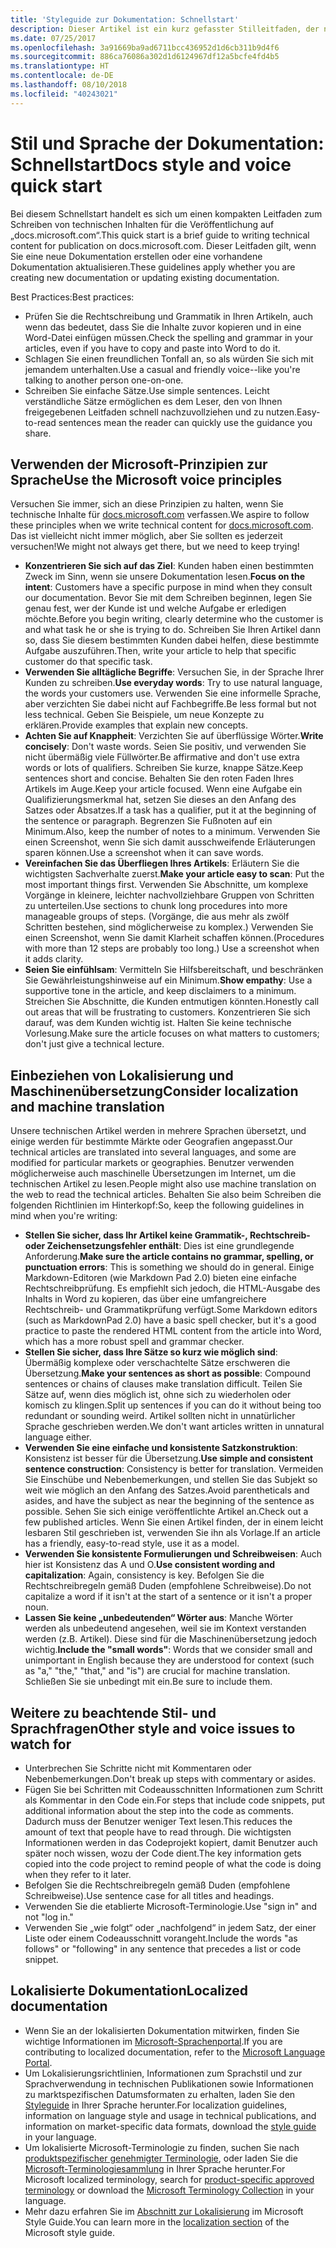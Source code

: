 ```yaml
---
title: 'Styleguide zur Dokumentation: Schnellstart'
description: Dieser Artikel ist ein kurz gefasster Stilleitfaden, der nur die wichtigsten Themen für den Einstieg in die Mitwirkung an docs.microsoft.com enthält.
ms.date: 07/25/2017
ms.openlocfilehash: 3a91669ba9ad6711bcc436952d1d6cb311b9d4f6
ms.sourcegitcommit: 886ca76086a302d1d6124967df12a5bcfe4fd4b5
ms.translationtype: HT
ms.contentlocale: de-DE
ms.lasthandoff: 08/10/2018
ms.locfileid: "40243021"
---
```

# <a name="docs-style-and-voice-quick-start"></a><span data-ttu-id="9f20c-103">Stil und Sprache der Dokumentation: Schnellstart</span><span class="sxs-lookup"><span data-stu-id="9f20c-103">Docs style and voice quick start</span></span>

<span data-ttu-id="9f20c-104">Bei diesem Schnellstart handelt es sich um einen kompakten Leitfaden zum Schreiben von technischen Inhalten für die Veröffentlichung auf „docs.microsoft.com“.</span><span class="sxs-lookup"><span data-stu-id="9f20c-104">This quick start is a brief guide to writing technical content for publication on docs.microsoft.com.</span></span> <span data-ttu-id="9f20c-105">Dieser Leitfaden gilt, wenn Sie eine neue Dokumentation erstellen oder eine vorhandene Dokumentation aktualisieren.</span><span class="sxs-lookup"><span data-stu-id="9f20c-105">These guidelines apply whether you are creating new documentation or updating existing documentation.</span></span>

<span data-ttu-id="9f20c-106">Best Practices:</span><span class="sxs-lookup"><span data-stu-id="9f20c-106">Best practices:</span></span>

- <span data-ttu-id="9f20c-107">Prüfen Sie die Rechtschreibung und Grammatik in Ihren Artikeln, auch wenn das bedeutet, dass Sie die Inhalte zuvor kopieren und in eine Word-Datei einfügen müssen.</span><span class="sxs-lookup"><span data-stu-id="9f20c-107">Check the spelling and grammar in your articles, even if you have to copy and paste into Word to do it.</span></span>
- <span data-ttu-id="9f20c-108">Schlagen Sie einen freundlichen Tonfall an, so als würden Sie sich mit jemandem unterhalten.</span><span class="sxs-lookup"><span data-stu-id="9f20c-108">Use a casual and friendly voice--like you're talking to another person one-on-one.</span></span>
- <span data-ttu-id="9f20c-109">Schreiben Sie einfache Sätze.</span><span class="sxs-lookup"><span data-stu-id="9f20c-109">Use simple sentences.</span></span> <span data-ttu-id="9f20c-110">Leicht verständliche Sätze ermöglichen es dem Leser, den von Ihnen freigegebenen Leitfaden schnell nachzuvollziehen und zu nutzen.</span><span class="sxs-lookup"><span data-stu-id="9f20c-110">Easy-to-read sentences mean the reader can quickly use the guidance you share.</span></span>

## <a name="use-the-microsoft-voice-principles"></a><span data-ttu-id="9f20c-111">Verwenden der Microsoft-Prinzipien zur Sprache</span><span class="sxs-lookup"><span data-stu-id="9f20c-111">Use the Microsoft voice principles</span></span>

<span data-ttu-id="9f20c-112">Versuchen Sie immer, sich an diese Prinzipien zu halten, wenn Sie technische Inhalte für [docs.microsoft.com](https://docs.microsoft.com) verfassen.</span><span class="sxs-lookup"><span data-stu-id="9f20c-112">We aspire to follow these principles when we write technical content for [docs.microsoft.com](https://docs.microsoft.com).</span></span> <span data-ttu-id="9f20c-113">Das ist vielleicht nicht immer möglich, aber Sie sollten es jederzeit versuchen!</span><span class="sxs-lookup"><span data-stu-id="9f20c-113">We might not always get there, but we need to keep trying!</span></span>

- <span data-ttu-id="9f20c-114">**Konzentrieren Sie sich auf das Ziel**: Kunden haben einen bestimmten Zweck im Sinn, wenn sie unsere Dokumentation lesen.</span><span class="sxs-lookup"><span data-stu-id="9f20c-114">**Focus on the intent**: Customers have a specific purpose in mind when they consult our documentation.</span></span> <span data-ttu-id="9f20c-115">Bevor Sie mit dem Schreiben beginnen, legen Sie genau fest, wer der Kunde ist und welche Aufgabe er erledigen möchte.</span><span class="sxs-lookup"><span data-stu-id="9f20c-115">Before you begin writing, clearly determine who the customer is and what task he or she is trying to do.</span></span> <span data-ttu-id="9f20c-116">Schreiben Sie Ihren Artikel dann so, dass Sie diesem bestimmten Kunden dabei helfen, diese bestimmte Aufgabe auszuführen.</span><span class="sxs-lookup"><span data-stu-id="9f20c-116">Then, write your article to help that specific customer do that specific task.</span></span>
- <span data-ttu-id="9f20c-117">**Verwenden Sie alltägliche Begriffe**: Versuchen Sie, in der Sprache Ihrer Kunden zu schreiben.</span><span class="sxs-lookup"><span data-stu-id="9f20c-117">**Use everyday words**: Try to use natural language, the words your customers use.</span></span> <span data-ttu-id="9f20c-118">Verwenden Sie eine informelle Sprache, aber verzichten Sie dabei nicht auf Fachbegriffe.</span><span class="sxs-lookup"><span data-stu-id="9f20c-118">Be less formal but not less technical.</span></span> <span data-ttu-id="9f20c-119">Geben Sie Beispiele, um neue Konzepte zu erklären.</span><span class="sxs-lookup"><span data-stu-id="9f20c-119">Provide examples that explain new concepts.</span></span>
- <span data-ttu-id="9f20c-120">**Achten Sie auf Knappheit**: Verzichten Sie auf überflüssige Wörter.</span><span class="sxs-lookup"><span data-stu-id="9f20c-120">**Write concisely**: Don't waste words.</span></span> <span data-ttu-id="9f20c-121">Seien Sie positiv, und verwenden Sie nicht übermäßig viele Füllwörter.</span><span class="sxs-lookup"><span data-stu-id="9f20c-121">Be affirmative and don't use extra words or lots of qualifiers.</span></span> <span data-ttu-id="9f20c-122">Schreiben Sie kurze, knappe Sätze.</span><span class="sxs-lookup"><span data-stu-id="9f20c-122">Keep sentences short and concise.</span></span> <span data-ttu-id="9f20c-123">Behalten Sie den roten Faden Ihres Artikels im Auge.</span><span class="sxs-lookup"><span data-stu-id="9f20c-123">Keep your article focused.</span></span> <span data-ttu-id="9f20c-124">Wenn eine Aufgabe ein Qualifizierungsmerkmal hat, setzen Sie dieses an den Anfang des Satzes oder Absatzes.</span><span class="sxs-lookup"><span data-stu-id="9f20c-124">If a task has a qualifier, put it at the beginning of the sentence or paragraph.</span></span> <span data-ttu-id="9f20c-125">Begrenzen Sie Fußnoten auf ein Minimum.</span><span class="sxs-lookup"><span data-stu-id="9f20c-125">Also, keep the number of notes to a minimum.</span></span> <span data-ttu-id="9f20c-126">Verwenden Sie einen Screenshot, wenn Sie sich damit ausschweifende Erläuterungen sparen können.</span><span class="sxs-lookup"><span data-stu-id="9f20c-126">Use a screenshot when it can save words.</span></span>
- <span data-ttu-id="9f20c-127">**Vereinfachen Sie das Überfliegen Ihres Artikels**: Erläutern Sie die wichtigsten Sachverhalte zuerst.</span><span class="sxs-lookup"><span data-stu-id="9f20c-127">**Make your article easy to scan**: Put the most important things first.</span></span> <span data-ttu-id="9f20c-128">Verwenden Sie Abschnitte, um komplexe Vorgänge in kleinere, leichter nachvollziehbare Gruppen von Schritten zu unterteilen.</span><span class="sxs-lookup"><span data-stu-id="9f20c-128">Use sections to chunk long procedures into more manageable groups of steps.</span></span> <span data-ttu-id="9f20c-129">(Vorgänge, die aus mehr als zwölf Schritten bestehen, sind möglicherweise zu komplex.) Verwenden Sie einen Screenshot, wenn Sie damit Klarheit schaffen können.</span><span class="sxs-lookup"><span data-stu-id="9f20c-129">(Procedures with more than 12 steps are probably too long.) Use a screenshot when it adds clarity.</span></span>
- <span data-ttu-id="9f20c-130">**Seien Sie einfühlsam**: Vermitteln Sie Hilfsbereitschaft, und beschränken Sie Gewährleistungshinweise auf ein Minimum.</span><span class="sxs-lookup"><span data-stu-id="9f20c-130">**Show empathy**: Use a supportive tone in the article, and keep disclaimers to a minimum.</span></span> <span data-ttu-id="9f20c-131">Streichen Sie Abschnitte, die Kunden entmutigen könnten.</span><span class="sxs-lookup"><span data-stu-id="9f20c-131">Honestly call out areas that will be frustrating to customers.</span></span> <span data-ttu-id="9f20c-132">Konzentrieren Sie sich darauf, was dem Kunden wichtig ist. Halten Sie keine technische Vorlesung.</span><span class="sxs-lookup"><span data-stu-id="9f20c-132">Make sure the article focuses on what matters to customers; don't just give a technical lecture.</span></span>

## <a name="consider-localization-and-machine-translation"></a><span data-ttu-id="9f20c-133">Einbeziehen von Lokalisierung und Maschinenübersetzung</span><span class="sxs-lookup"><span data-stu-id="9f20c-133">Consider localization and machine translation</span></span>

<span data-ttu-id="9f20c-134">Unsere technischen Artikel werden in mehrere Sprachen übersetzt, und einige werden für bestimmte Märkte oder Geografien angepasst.</span><span class="sxs-lookup"><span data-stu-id="9f20c-134">Our technical articles are translated into several languages, and some are modified for particular markets or geographies.</span></span> <span data-ttu-id="9f20c-135">Benutzer verwenden möglicherweise auch maschinelle Übersetzungen im Internet, um die technischen Artikel zu lesen.</span><span class="sxs-lookup"><span data-stu-id="9f20c-135">People might also use machine translation on the web to read the technical articles.</span></span> <span data-ttu-id="9f20c-136">Behalten Sie also beim Schreiben die folgenden Richtlinien im Hinterkopf:</span><span class="sxs-lookup"><span data-stu-id="9f20c-136">So, keep the following guidelines in mind when you're writing:</span></span>

- <span data-ttu-id="9f20c-137">**Stellen Sie sicher, dass Ihr Artikel keine Grammatik-, Rechtschreib- oder Zeichensetzungsfehler enthält**: Dies ist eine grundlegende Anforderung.</span><span class="sxs-lookup"><span data-stu-id="9f20c-137">**Make sure the article contains no grammar, spelling, or punctuation errors**: This is something we should do in general.</span></span> <span data-ttu-id="9f20c-138">Einige Markdown-Editoren (wie Markdown Pad 2.0) bieten eine einfache Rechtschreibprüfung. Es empfiehlt sich jedoch, die HTML-Ausgabe des Inhalts in Word zu kopieren, das über eine umfangreichere Rechtschreib- und Grammatikprüfung verfügt.</span><span class="sxs-lookup"><span data-stu-id="9f20c-138">Some Markdown editors (such as MarkdownPad 2.0) have a basic spell checker, but it's a good practice to paste the rendered HTML content from the article into Word, which has a more robust spell and grammar checker.</span></span>
- <span data-ttu-id="9f20c-139">**Stellen Sie sicher, dass Ihre Sätze so kurz wie möglich sind**: Übermäßig komplexe oder verschachtelte Sätze erschweren die Übersetzung.</span><span class="sxs-lookup"><span data-stu-id="9f20c-139">**Make your sentences as short as possible**: Compound sentences or chains of clauses make translation difficult.</span></span> <span data-ttu-id="9f20c-140">Teilen Sie Sätze auf, wenn dies möglich ist, ohne sich zu wiederholen oder komisch zu klingen.</span><span class="sxs-lookup"><span data-stu-id="9f20c-140">Split up sentences if you can do it without being too redundant or sounding weird.</span></span> <span data-ttu-id="9f20c-141">Artikel sollten nicht in unnatürlicher Sprache geschrieben werden.</span><span class="sxs-lookup"><span data-stu-id="9f20c-141">We don't want articles written in unnatural language either.</span></span>
- <span data-ttu-id="9f20c-142">**Verwenden Sie eine einfache und konsistente Satzkonstruktion**: Konsistenz ist besser für die Übersetzung.</span><span class="sxs-lookup"><span data-stu-id="9f20c-142">**Use simple and consistent sentence construction**: Consistency is better for translation.</span></span> <span data-ttu-id="9f20c-143">Vermeiden Sie Einschübe und Nebenbemerkungen, und stellen Sie das Subjekt so weit wie möglich an den Anfang des Satzes.</span><span class="sxs-lookup"><span data-stu-id="9f20c-143">Avoid parentheticals and asides, and have the subject as near the beginning of the sentence as possible.</span></span> <span data-ttu-id="9f20c-144">Sehen Sie sich einige veröffentlichte Artikel an.</span><span class="sxs-lookup"><span data-stu-id="9f20c-144">Check out a few published articles.</span></span> <span data-ttu-id="9f20c-145">Wenn Sie einen Artikel finden, der in einem leicht lesbaren Stil geschrieben ist, verwenden Sie ihn als Vorlage.</span><span class="sxs-lookup"><span data-stu-id="9f20c-145">If an article has a friendly, easy-to-read style, use it as a model.</span></span>
- <span data-ttu-id="9f20c-146">**Verwenden Sie konsistente Formulierungen und Schreibweisen**: Auch hier ist Konsistenz das A und O.</span><span class="sxs-lookup"><span data-stu-id="9f20c-146">**Use consistent wording and capitalization**: Again, consistency is key.</span></span> <span data-ttu-id="9f20c-147">Befolgen Sie die Rechtschreibregeln gemäß Duden (empfohlene Schreibweise).</span><span class="sxs-lookup"><span data-stu-id="9f20c-147">Do not capitalize a word if it isn't at the start of a sentence or it isn't a proper noun.</span></span>
- <span data-ttu-id="9f20c-148">**Lassen Sie keine „unbedeutenden“ Wörter aus**: Manche Wörter werden als unbedeutend angesehen, weil sie im Kontext verstanden werden (z.B. Artikel). Diese sind für die Maschinenübersetzung jedoch wichtig.</span><span class="sxs-lookup"><span data-stu-id="9f20c-148">**Include the "small words"**: Words that we consider small and unimportant in English because they are understood for context (such as "a," "the," "that," and "is") are crucial for machine translation.</span></span> <span data-ttu-id="9f20c-149">Schließen Sie sie unbedingt mit ein.</span><span class="sxs-lookup"><span data-stu-id="9f20c-149">Be sure to include them.</span></span>

## <a name="other-style-and-voice-issues-to-watch-for"></a><span data-ttu-id="9f20c-150">Weitere zu beachtende Stil- und Sprachfragen</span><span class="sxs-lookup"><span data-stu-id="9f20c-150">Other style and voice issues to watch for</span></span>

- <span data-ttu-id="9f20c-151">Unterbrechen Sie Schritte nicht mit Kommentaren oder Nebenbemerkungen.</span><span class="sxs-lookup"><span data-stu-id="9f20c-151">Don't break up steps with commentary or asides.</span></span>
- <span data-ttu-id="9f20c-152">Fügen Sie bei Schritten mit Codeausschnitten Informationen zum Schritt als Kommentar in den Code ein.</span><span class="sxs-lookup"><span data-stu-id="9f20c-152">For steps that include code snippets, put additional information about the step into the code as comments.</span></span> <span data-ttu-id="9f20c-153">Dadurch muss der Benutzer weniger Text lesen.</span><span class="sxs-lookup"><span data-stu-id="9f20c-153">This reduces the amount of text that people have to read through.</span></span> <span data-ttu-id="9f20c-154">Die wichtigsten Informationen werden in das Codeprojekt kopiert, damit Benutzer auch später noch wissen, wozu der Code dient.</span><span class="sxs-lookup"><span data-stu-id="9f20c-154">The key information gets copied into the code project to remind people of what the code is doing when they refer to it later.</span></span>
- <span data-ttu-id="9f20c-155">Befolgen Sie die Rechtschreibregeln gemäß Duden (empfohlene Schreibweise).</span><span class="sxs-lookup"><span data-stu-id="9f20c-155">Use sentence case for all titles and headings.</span></span>
- <span data-ttu-id="9f20c-156">Verwenden Sie die etablierte Microsoft-Terminologie.</span><span class="sxs-lookup"><span data-stu-id="9f20c-156">Use "sign in" and not "log in."</span></span>
- <span data-ttu-id="9f20c-157">Verwenden Sie „wie folgt“ oder „nachfolgend“ in jedem Satz, der einer Liste oder einem Codeausschnitt vorangeht.</span><span class="sxs-lookup"><span data-stu-id="9f20c-157">Include the words "as follows" or "following" in any sentence that precedes a list or code snippet.</span></span>

## <a name="localized-documentation"></a><span data-ttu-id="9f20c-158">Lokalisierte Dokumentation</span><span class="sxs-lookup"><span data-stu-id="9f20c-158">Localized documentation</span></span>

- <span data-ttu-id="9f20c-159">Wenn Sie an der lokalisierten Dokumentation mitwirken, finden Sie wichtige Informationen im [Microsoft-Sprachenportal](https://www.microsoft.com/Language/Default.aspx).</span><span class="sxs-lookup"><span data-stu-id="9f20c-159">If you are contributing to localized documentation, refer to the [Microsoft Language Portal](https://www.microsoft.com/Language/Default.aspx).</span></span>
- <span data-ttu-id="9f20c-160">Um Lokalisierungsrichtlinien, Informationen zum Sprachstil und zur Sprachverwendung in technischen Publikationen sowie Informationen zu marktspezifischen Datumsformaten zu erhalten, laden Sie den [Styleguide](https://www.microsoft.com/Language/StyleGuides) in Ihrer Sprache herunter.</span><span class="sxs-lookup"><span data-stu-id="9f20c-160">For localization guidelines, information on language style and usage in technical publications, and information on market-specific data formats, download the [style guide](https://www.microsoft.com/Language/StyleGuides) in your language.</span></span>
- <span data-ttu-id="9f20c-161">Um lokalisierte Microsoft-Terminologie zu finden, suchen Sie nach [produktspezifischer genehmigter Terminologie](https://www.microsoft.com/Language/Default.aspx), oder laden Sie die [Microsoft-Terminologiesammlung](https://www.microsoft.com/Language/Terminology.aspx) in Ihrer Sprache herunter.</span><span class="sxs-lookup"><span data-stu-id="9f20c-161">For Microsoft localized terminology, search for [product-specific approved terminology](https://www.microsoft.com/Language/Default.aspx) or download the [Microsoft Terminology Collection](https://www.microsoft.com/Language/Terminology.aspx) in your language.</span></span>
- <span data-ttu-id="9f20c-162">Mehr dazu erfahren Sie im [Abschnitt zur Lokalisierung](https://docs.microsoft.com/style-guide/global-communications/) im Microsoft Style Guide.</span><span class="sxs-lookup"><span data-stu-id="9f20c-162">You can learn more in the [localization section](https://docs.microsoft.com/style-guide/global-communications/) of the Microsoft style guide.</span></span>
